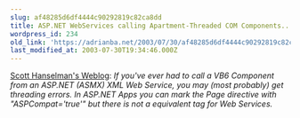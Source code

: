 ```yaml
---
slug: af48285d6df4444c90292819c82ca8dd
title: ASP.NET WebServices calling Apartment-Threaded COM Components...
wordpress_id: 234
old_link: 'https://adrianba.net/2003/07/30/af48285d6df4444c90292819c82ca8dd/'
last_modified_at: 2003-07-30T19:34:46.000Z
---
```


[Scott
Hanselman's Weblog](http://radio.weblogs.com/0106747/2003/07/17.html#a392): _If you've ever had to call a VB6
Component from an ASP.NET (ASMX) XML Web Service, you may (most
probably) get threading errors. In ASP.NET Apps you can mark the
Page directive with "ASPCompat='true'" but there is not a
equivalent tag for Web Services._
